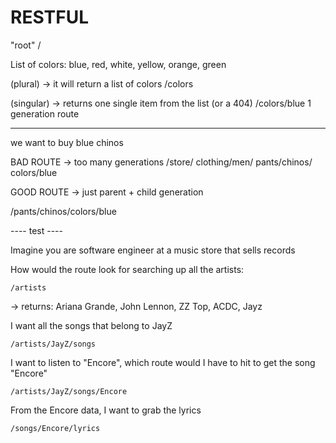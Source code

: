 
# RESTFUL

"root"
/


List of colors: blue, red, white, yellow, orange, green

(plural) -> it will return a list of colors
/colors

(singular) -> returns one single item from the list (or a 404)
/colors/blue
1 generation route

------------------------------------
we want to buy blue chinos

BAD ROUTE -> too many generations
/store/     clothing/men/    pants/chinos/       colors/blue


GOOD ROUTE -> just parent + child generation

/pants/chinos/colors/blue


---- test ----

Imagine you are software engineer at a music store that sells records

How would the route look for searching up all the artists:

`/artists`

-> returns: Ariana Grande, John Lennon, ZZ Top, ACDC, Jayz

I want all the songs that belong to JayZ

`/artists/JayZ/songs`

I want to listen to "Encore", which route would I have to hit to get the
song "Encore"

`/artists/JayZ/songs/Encore`


From the Encore data, I want to grab the lyrics

`/songs/Encore/lyrics`
